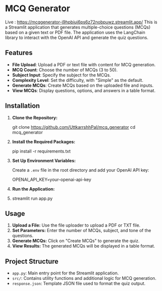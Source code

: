 # MCQ Generator
Live : https://mcqgenerator-j9hpbiuj6ps6z72nobpuwz.streamlit.app/
This is a Streamlit application that generates multiple-choice questions (MCQs) based on a given text or PDF file. The application uses the LangChain library to interact with the OpenAI API and generate the quiz questions.

## Features

- **File Upload**: Upload a PDF or text file with content for MCQ generation.  
- **MCQ Count**: Choose the number of MCQs (3 to 50).  
- **Subject Input**: Specify the subject for the MCQs.  
- **Complexity Level**: Set the difficulty, with "Simple" as the default.  
- **Generate MCQs**: Create MCQs based on the uploaded file and inputs.  
- **View MCQs**: Display questions, options, and answers in a table format.  

## Installation

1. **Clone the Repository:**

   git clone https://github.com/UttkarrshhPal/mcq_generator
   cd mcq_generator

2. **Install the Required Packages:**

   pip install -r requirements.txt

4. **Set Up Environment Variables:**

   Create a `.env` file in the root directory and add your OpenAI API key:

   OPENAI_API_KEY=your-openai-api-key

5. **Run the Application:**
6. 
   streamlit run app.py

## Usage

1. **Upload a File:** Use the file uploader to upload a PDF or TXT file.
2. **Set Parameters:** Enter the number of MCQs, subject, and tone of the questions.
3. **Generate MCQs:** Click on "Create MCQs" to generate the quiz.
4. **View Results:** The generated MCQs will be displayed in a table format.

## Project Structure

- `app.py`: Main entry point for the Streamlit application.
- `src/`: Contains utility functions and additional logic for MCQ generation.
- `response.json`: Template JSON file used to format the quiz output.
